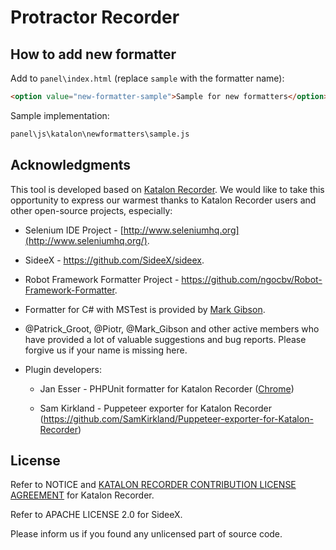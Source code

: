 # Protractor Recorder

## How to add new formatter

Add to `panel\index.html` (replace `sample` with the formatter name):

```html
<option value="new-formatter-sample">Sample for new formatters</option>
```

Sample implementation:

```txt
panel\js\katalon\newformatters\sample.js
```

## Acknowledgments

This tool is developed based on [Katalon Recorder](https://github.com/katalon-studio/katalon-recorder). We would like to take this opportunity to express our warmest thanks to Katalon Recorder users and other open-source projects, especially:

* Selenium IDE Project - [http://www.seleniumhq.org](http://www.seleniumhq.org/).

* SideeX - https://github.com/SideeX/sideex.

* Robot Framework Formatter Project - https://github.com/ngocbv/Robot-Framework-Formatter.

* Formatter for C# with MSTest is provided by [Mark Gibson](https://forum.katalon.com/discussion/4209/export-to-c-with-webdriver-and-mstest).

* @Patrick_Groot, @Piotr, @Mark_Gibson and other active members who have provided a lot of valuable suggestions and bug reports. Please forgive us if your name is missing here.

* Plugin developers:

  * Jan Esser - PHPUnit formatter for Katalon Recorder ([Chrome](https://chrome.google.com/webstore/detail/phpunit-formatter-for-kat/gelokgfkbnkkcdbokielchgpfnphoalk?utm_source=chrome-ntp-icon))

  * Sam Kirkland - Puppeteer exporter for Katalon Recorder (https://github.com/SamKirkland/Puppeteer-exporter-for-Katalon-Recorder)

## License

Refer to NOTICE and [KATALON RECORDER CONTRIBUTION LICENSE AGREEMENT](https://www.katalon.com/license-agreement-katalon-recorder/) for Katalon Recorder.

Refer to APACHE LICENSE 2.0 for SideeX.

Please inform us if you found any unlicensed part of source code.
